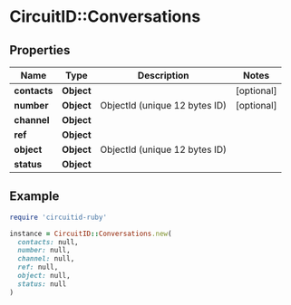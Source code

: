 # CircuitID::Conversations

## Properties

| Name | Type | Description | Notes |
| ---- | ---- | ----------- | ----- |
| **contacts** | **Object** |  | [optional] |
| **number** | **Object** | ObjectId (unique 12 bytes ID) | [optional] |
| **channel** | **Object** |  |  |
| **ref** | **Object** |  |  |
| **object** | **Object** | ObjectId (unique 12 bytes ID) |  |
| **status** | **Object** |  |  |

## Example

```ruby
require 'circuitid-ruby'

instance = CircuitID::Conversations.new(
  contacts: null,
  number: null,
  channel: null,
  ref: null,
  object: null,
  status: null
)
```

